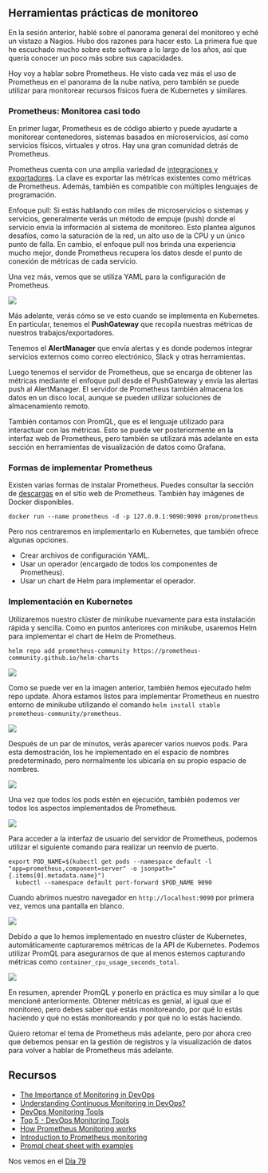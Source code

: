 ## Herramientas prácticas de monitoreo

En la sesión anterior, hablé sobre el panorama general del monitoreo y eché un vistazo a Nagios. Hubo dos razones para hacer esto. La primera fue que he escuchado mucho sobre este software a lo largo de los años, así que quería conocer un poco más sobre sus capacidades.

Hoy voy a hablar sobre Prometheus. He visto cada vez más el uso de Prometheus en el panorama de la nube nativa, pero también se puede utilizar para monitorear recursos físicos fuera de Kubernetes y similares.

### Prometheus: Monitorea casi todo

En primer lugar, Prometheus es de código abierto y puede ayudarte a monitorear contenedores, sistemas basados en microservicios, así como servicios físicos, virtuales y otros. Hay una gran comunidad detrás de Prometheus.

Prometheus cuenta con una amplia variedad de [integraciones y exportadores](https://prometheus.io/docs/instrumenting/exporters/). La clave es exportar las métricas existentes como métricas de Prometheus. Además, también es compatible con múltiples lenguajes de programación.

Enfoque pull: Si estás hablando con miles de microservicios o sistemas y servicios, generalmente verás un método de empuje (push) donde el servicio envía la información al sistema de monitoreo. Esto plantea algunos desafíos, como la saturación de la red, un alto uso de la CPU y un único punto de falla. En cambio, el enfoque pull nos brinda una experiencia mucho mejor, donde Prometheus recupera los datos desde el punto de conexión de métricas de cada servicio.

Una vez más, vemos que se utiliza YAML para la configuración de Prometheus.

![](Images/Day78_Monitoring7.png)

Más adelante, verás cómo se ve esto cuando se implementa en Kubernetes. En particular, tenemos el **PushGateway** que recopila nuestras métricas de nuestros trabajos/exportadores.

Tenemos el **AlertManager** que envía alertas y es donde podemos integrar servicios externos como correo electrónico, Slack y otras herramientas.

Luego tenemos el servidor de Prometheus, que se encarga de obtener las métricas mediante el enfoque pull desde el PushGateway y envía las alertas push al AlertManager. El servidor de Prometheus también almacena los datos en un disco local, aunque se pueden utilizar soluciones de almacenamiento remoto.

También contamos con PromQL, que es el lenguaje utilizado para interactuar con las métricas. Esto se puede ver posteriormente en la interfaz web de Prometheus, pero también se utilizará más adelante en esta sección en herramientas de visualización de datos como Grafana.

### Formas de implementar Prometheus

Existen varias formas de instalar Prometheus. Puedes consultar la sección de [descargas](https://prometheus.io/download/) en el sitio web de Prometheus. También hay imágenes de Docker disponibles.

`docker run --name prometheus -d -p 127.0.0.1:9090:9090 prom/prometheus`

Pero nos centraremos en implementarlo en Kubernetes, que también ofrece algunas opciones.

- Crear archivos de configuración YAML.
- Usar un operador (encargado de todos los componentes de Prometheus).
- Usar un chart de Helm para implementar el operador.

### Implementación en Kubernetes

Utilizaremos nuestro clúster de minikube nuevamente para esta instalación rápida y sencilla. Como en puntos anteriores con minikube, usaremos Helm para implementar el chart de Helm de Prometheus.

`helm repo add prometheus-community https://prometheus-community.github.io/helm-charts`

![](Images/Day78_Monitoring1.png)

Como se puede ver en la imagen anterior, también hemos ejecutado helm repo update. Ahora estamos listos para implementar Prometheus en nuestro entorno de minikube utilizando el comando `helm install stable prometheus-community/prometheus`.

![](Images/Day78_Monitoring2.png)

Después de un par de minutos, verás aparecer varios nuevos pods. Para esta demostración, los he implementado en el espacio de nombres predeterminado, pero normalmente los ubicaría en su propio espacio de nombres.

![](Images/Day78_Monitoring3.png)

Una vez que todos los pods estén en ejecución, también podemos ver todos los aspectos implementados de Prometheus.

![](Images/Day78_Monitoring4.png)

Para acceder a la interfaz de usuario del servidor de Prometheus, podemos utilizar el siguiente comando para realizar un reenvío de puerto.

```Shell
export POD_NAME=$(kubectl get pods --namespace default -l "app=prometheus,component=server" -o jsonpath="{.items[0].metadata.name}")
  kubectl --namespace default port-forward $POD_NAME 9090
```

Cuando abrimos nuestro navegador en `http://localhost:9090` por primera vez, vemos una pantalla en blanco.

![](Images/Day78_Monitoring5.png)

Debido a que lo hemos implementado en nuestro clúster de Kubernetes, automáticamente capturaremos métricas de la API de Kubernetes. Podemos utilizar PromQL para asegurarnos de que al menos estemos capturando métricas como `container_cpu_usage_seconds_total`.

![](Images/Day78_Monitoring6.png)

En resumen, aprender PromQL y ponerlo en práctica es muy similar a lo que mencioné anteriormente. Obtener métricas es genial, al igual que el monitoreo, pero debes saber qué estás monitoreando, por qué lo estás haciendo y qué no estás monitoreando y por qué no lo estás haciendo.

Quiero retomar el tema de Prometheus más adelante, pero por ahora creo que debemos pensar en la gestión de registros y la visualización de datos para volver a hablar de Prometheus más adelante.

## Recursos

- [The Importance of Monitoring in DevOps](https://www.devopsonline.co.uk/the-importance-of-monitoring-in-devops/)
- [Understanding Continuous Monitoring in DevOps?](https://medium.com/devopscurry/understanding-continuous-monitoring-in-devops-f6695b004e3b)
- [DevOps Monitoring Tools](https://www.youtube.com/watch?v=Zu53QQuYqJ0)
- [Top 5 - DevOps Monitoring Tools](https://www.youtube.com/watch?v=4t71iv_9t_4)
- [How Prometheus Monitoring works](https://www.youtube.com/watch?v=h4Sl21AKiDg)
- [Introduction to Prometheus monitoring](https://www.youtube.com/watch?v=5o37CGlNLr8)
- [Promql cheat sheet with examples](https://www.containiq.com/post/promql-cheat-sheet-with-examples)

Nos vemos en el [Día 79](day79.md)
